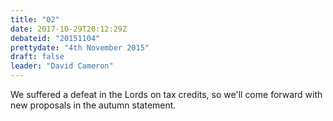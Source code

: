 ```yaml
---
title: "02"
date: 2017-10-29T20:12:29Z
debateid: "20151104"
prettydate: "4th November 2015"
draft: false
leader: "David Cameron"
---
```


We suffered a defeat in the Lords on tax credits, so we'll come forward with new proposals in the autumn statement.
